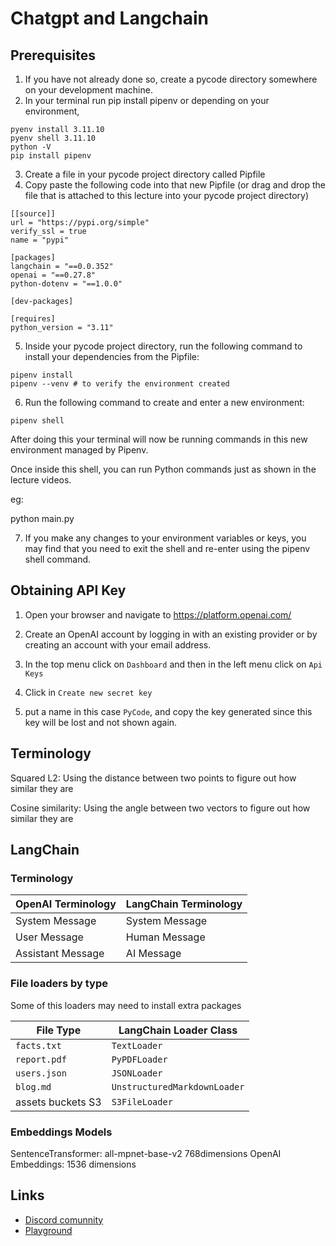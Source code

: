 # Chatgpt and Langchain

## Prerequisites

1. If you have not already done so, create a pycode directory somewhere on your development machine.
2. In your terminal run pip install pipenv or depending on your environment, 

```shell
pyenv install 3.11.10
pyenv shell 3.11.10
python -V
pip install pipenv
```

3. Create a file in your pycode project directory called Pipfile
4. Copy paste the following code into that new Pipfile (or drag and drop the
file that is attached to this lecture into your pycode project directory)

```Pipfile
[[source]]
url = "https://pypi.org/simple"
verify_ssl = true
name = "pypi"
 
[packages]
langchain = "==0.0.352"
openai = "==0.27.8"
python-dotenv = "==1.0.0"
 
[dev-packages]
 
[requires]
python_version = "3.11"
```

5. Inside your pycode project directory, run the following command to install your dependencies from the Pipfile:

```shell
pipenv install
pipenv --venv # to verify the environment created
```

6. Run the following command to create and enter a new environment:

```shell
pipenv shell
```

After doing this your terminal will now be running commands in this new environment managed by Pipenv.

Once inside this shell, you can run Python commands just as shown in the lecture videos.

eg:

python main.py

7. If you make any changes to your environment variables or keys, you may find
that you need to exit the shell and re-enter using the pipenv shell command.

## Obtaining API Key

1. Open your browser and navigate to https://platform.openai.com/

2. Create an OpenAI account by logging in with an existing provider or by creating an account with your email address.

3. In the top menu click on `Dashboard` and then in the left menu click on `Api Keys`

4. Click in `Create new secret key`

5. put a name in this case `PyCode`, and copy the key generated since this key will be lost and not shown again.

## Terminology

Squared L2: Using the distance between two points to figure out how similar they are

Cosine similarity: Using the angle between two vectors to figure out how similar they are

## LangChain

### Terminology

| OpenAI Terminology  | LangChain Terminology |
|---------------------|-----------------------|
| System Message      | System Message        |
| User Message        | Human Message         |
| Assistant Message   | AI Message            |

### File loaders by type

Some of this loaders may need to install extra packages

| File Type        | LangChain Loader Class        |
|------------------|-------------------------------|
| `facts.txt`      | `TextLoader`                  |
| `report.pdf`     | `PyPDFLoader`                 |
| `users.json`     | `JSONLoader`                  |
| `blog.md`        | `UnstructuredMarkdownLoader`  |
| assets buckets S3| `S3FileLoader`                |

### Embeddings Models

SentenceTransformer: all-mpnet-base-v2 768dimensions
OpenAI Embeddings: 1536 dimensions

## Links

- [Discord comunnity](https://discord.gg/h2G3CbxPZA)
- [Playground](https://platform.openai.com/playground)
